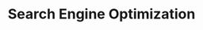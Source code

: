 ---
slug: x-seo
title: Search Engine Optimization
category: smartcatalog
subcategory: argument
sort: 2
icon: google
description: Thanks to the Smart Catalog, every one of your products benefits an optimized natural rank in search engines such as Google. This is how Amazon became Amazon, we offer you the same method.
argument: yes
---